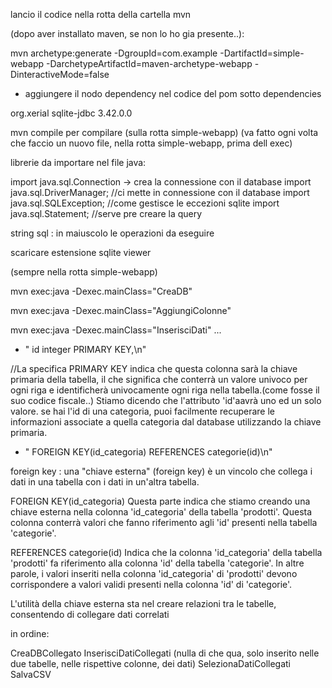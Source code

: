lancio il codice nella rotta della cartella mvn

(dopo aver installato maven, se non lo ho gia presente..):

mvn archetype:generate -DgroupId=com.example -DartifactId=simple-webapp -DarchetypeArtifactId=maven-archetype-webapp -DinteractiveMode=false

- aggiungere il nodo dependency nel codice del pom sotto dependencies

<dependency>
        <groupId>org.xerial</groupId>
        <artifactId>sqlite-jdbc</artifactId>
        <version>3.42.0.0</version>
    </dependency>



mvn compile   per compilare  (sulla rotta simple-webapp) (va fatto ogni volta che faccio un nuovo file, nella rotta simple-webapp, prima dell exec)


librerie da importare nel file java:

import java.sql.Connection  -> crea la connessione con il database
import java.sql.DriverManager;   //ci mette in connessione con il database
import java.sql.SQLException;    //come gestisce le eccezioni sqlite
import java.sql.Statement;      //serve pre creare la query


string sql : in maiuscolo le operazioni da eseguire

scaricare estensione sqlite viewer


(sempre nella rotta simple-webapp)

mvn exec:java -Dexec.mainClass="CreaDB"

mvn exec:java -Dexec.mainClass="AggiungiColonne"

mvn exec:java -Dexec.mainClass="InserisciDati"
...


+ " id integer PRIMARY KEY,\n"

//La specifica PRIMARY KEY indica che questa colonna sarà la chiave primaria della tabella, il che significa che conterrà un valore univoco per ogni riga e identificherà 
univocamente ogni riga nella tabella.(come fosse il suo codice fiscale..) Stiamo dicendo che l'attributo 'id'aavrà uno ed un solo valore. se hai l'id di una categoria, 
puoi facilmente recuperare le informazioni associate a quella categoria dal database utilizzando la chiave primaria.



+ " FOREIGN KEY(id_categoria) REFERENCES categorie(id)\n"

foreign key :  una "chiave esterna" (foreign key) è un vincolo che collega i dati in una tabella con i dati in un'altra tabella. 

FOREIGN KEY(id_categoria)
Questa parte indica che stiamo creando una chiave esterna nella colonna 'id_categoria' della tabella 'prodotti'. Questa colonna conterrà valori che fanno riferimento agli
 'id' presenti nella tabella 'categorie'.

REFERENCES categorie(id)
Indica che la colonna 'id_categoria' della tabella 'prodotti' fa riferimento alla colonna 'id' della tabella 'categorie'. In altre parole, i valori inseriti nella colonna
 'id_categoria' di 'prodotti' devono corrispondere a valori validi presenti nella colonna 'id' di 'categorie'.


L'utilità della chiave esterna sta nel creare relazioni tra le tabelle, consentendo di collegare dati correlati 


in ordine:

CreaDBCollegato
InserisciDatiCollegati   (nulla di che qua, solo inserito nelle due tabelle, nelle rispettive colonne, dei dati)
SelezionaDatiCollegati
SalvaCSV